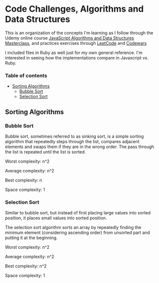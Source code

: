 # Code Challenges, Algorithms and Data Structures

This is an organization of the concepts I'm learning as I follow through the Udemy online course [JavaScript Algorithms and Data Structures Masterclass](https://www.udemy.com/course/js-algorithms-and-data-structures-masterclass/), and practices exercises through [LeetCode](https://leetcode.com/) and [Codewars](https://www.codewars.com/)

I included files in Ruby as well just for my own general reference. I'm interested in seeing how the implementations compare in Javascript vs. Ruby.

### Table of contents

- [Sorting Algorithms](#sorting-algorithms)
  - [Bubble Sort](#bubble-sort)
  - [Selection Sort](#selection-sort)

## Sorting Algorithms

### Bubble Sort

Bubble sort, sometimes referred to as sinking sort, is a simple sorting algorithm that repeatedly steps through the list, compares adjacent elements and swaps them if they are in the wrong order. The pass through the list is repeated until the list is sorted.

Worst complexity: n^2

Average complexity: n^2

Best complexity: n

Space complexity: 1

### Selection Sort

Similar to bubble sort, but instead of first placing large values into sorted position, it places small values into sorted position.

The selection sort algorithm sorts an array by repeatedly finding the minimum element (considering ascending order) from unsorted part and putting it at the beginning.

Worst complexity: n^2

Average complexity: n^2

Best complexity: n^2

Space complexity: 1

